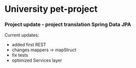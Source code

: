 # University pet-project 

### Project update - project translation Spring Data JPA
Current updates:
- added first REST
- changes mappers -> mapStruct
- fix tests
- optimized Services layer


